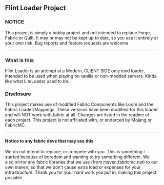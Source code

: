 ## Flint Loader Project

### NOTICE
This project is simply a hobby project and not intended to replace Forge, Fabric or Quilt. It may or may not be kept up to date, so you use it entirely at your own risk. Bug reports and feature requests are welcome

***

### What is this

Flint Loader is an attempt at a Modern, CLIENT SIDE only mod loader, intended to be used when playing on vanilla or non-modded servers. Kinda like what LiteLoader used to be.

### Disclosure

This project makes use of modified Fabric Components like Loom and the Fabric Loader/Mappings. These versions have been modified for this loader and will NOT work with fabric at all.
Changes are listed in the readme of each project. This project is not affiliated with, or endorced by Mojang or FabricMC.

***

#### Notice to any fabric devs that may see this

We do not intend to replace, or compete with you. This is something I started because of boredom and wanting to try something different. 
We also mirror any fabric libraries that we use (from maven.fabricmc.net) to our own maven, so that we don't cause extra load or expenses for your infrastructure. Thank you for your hard work you put in, making this project possible
